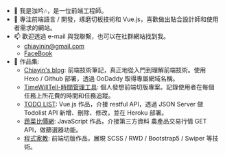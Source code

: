 - 👋 我是泇吟🎶，是一位前端工程師。
- 🌱 專注前端語言 / 開發，琢磨切板技術和 Vue.js，喜歡做出貼合設計師和使用者需求的網站。
- 📫 歡迎透過 e-mail 與我聯繫，也可以在社群網站找到我。
  - chiayinin@gmail.com
  - [FaceBook](https://www.facebook.com/)
- 🌱 作品集:
  -  [Chiayin's blog](http://chiayinin.com/): 前端技術筆記，真正地從入門到理解前端技術。使用 Hexo / Github 部署，透過 GoDaddy 取得專屬網域名稱。
  -  [TimeWillTell-時間管理工具](https://chiayinin.com/timeWillTell-layout/index.html): 個人發想前端切版專案。記錄使用者在每個任務上所花費的時間和任務追蹤。
  -  [TODO LIST](https://todolist-jsjs.herokuapp.com/): Vue.js 作品，介接 restful API，透過 JSON Server 做 Todolist API 新增、刪除、修改，並在 Heroku 部署。
  -  [蔬菜比價網](https://chiayinin.com/vegetable-parity-js/): JavaScript 作品，介接第三方資料 農產品交易行情 GET API，做篩選器功能。
  -  [程式家教](https://chiayinin.com/layout2022-week006/): 前端切版作品，展現 SCSS / RWD / Bootstrap5 / Swiper 等技術。

<!---
chiayinin/chiayinin is a ✨ special ✨ repository because its `README.md` (this file) appears on your GitHub profile.
You can click the Preview link to take a look at your changes.
--->
